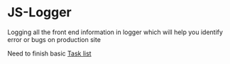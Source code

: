 # JS-Logger
Logging all the front end information in logger which will help you identify error or bugs on production site

Need to finish basic [Task list](TASKLIST.md)
